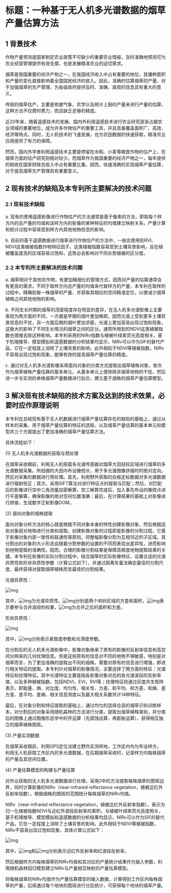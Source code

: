 # 标题：一种基于无人机多光谱数据的烟草产量估算方法

## 1 背景技术

作物产量预测是国家制定农业政策不可缺少的重要农业情报，及时准确地预测可为农业经营管理提供有效支撑，也是发展精准农业的迫切需求。

烟草是我国重要的经济产物之一，在我国经济收入中占有重要的地位，其播种面积和产量的变化直接影响着全国国民经济的收入。因此，准确的估算烟草的产量，对于加强烟草的生产管理，为各级政府提供及时、准确、直观的信息具有重大的意义。

传统的烟草估产，主要是依据气象、农学以及统计上报的产量来进行产量的估算，这种方法不仅费时费力，而且缺乏足够的精度。

近20年来，随着遥感技术的发展，国内外利用遥感技术进行农业研究逐渐占据农业领域的重要地位，成为许多作物估产的重要工具，并且具备覆盖面积广、高效、经济等特点。同时，无人机技术的飞速发展，也为农田数据的快速获取，精准农业应用提供了有力的保障。

然而，国内外学者利用遥感技术主要是停留在水稻、小麦等粮食作物的估产上，在烟草方面的估产研究则相对较少。而烟草作为我国重要的经济产物之一，每年提供的税收在国家财政总收入中占有重要比重。因而，快速准确的实现烟草产量估算，对于提高烟草生产管理具有重要意义。

## 2 现有技术的缺陷及本专利所主要解决的技术问题

### 2.1 现有技术缺陷

a. 现有的使用遥感影像进行作物估产的方法通常是基于像素的方法，即取每个样方内的总产量的均值和该样方内的影像的某种特征的均值建立映射关系，产量计算和统计过程中容易受到样方内其他地物信息的影响。

b. 目前的基于遥感数据进行烟草进行作物估产的方法中，一般会使用到RVI、NDVI这类植被指数作物特征因子。这类植被指数容易受到土壤背景影响，且在植被覆盖度高的区域容易过饱和，这势必会影响对不同长势植被的区分度。

### 2.2 本专利所主要解决的技术问题

a. 烟草相对于其他农作物，有更加精细化的管理方式，因而对产量的估算通常会有更高的需求。不同于取样方内总产量的均值来代替样方的产量，本专利在取样的过程中，精确到每一株烟草的产量，并获取其相应的空间精准定位，以便减少烟草植株之间其他地物的影响。

b. 不同生长时期的烟草的茂密程度存在明显的差异，在无人机多光谱影像上主要表现为两方面的不同，一方面是早期的烟叶更加稀疏，因而光谱上受到更多土壤背景信息的干扰，另一方面后期的烟叶更加浓密，光谱上更加容易出现过饱和现象，这极大的影响了不同生长情况的烟草之间的区分。通常所用到的NDVI这类植被指数也很难去除这种影响。本专利采用的NIRv指数与植被叶绿素荧光高度相关，基于机理推导、模型模拟和遥感数据的分析结果均显示，NIRv可以作为SIF的替代产品，它在一定程度上消除了土壤背景的影响，此外相较于NDVI等植被指数，NIRv不容易出现过饱和现象，能够有效的提高烟草产量估算的精度。

c. 通过对无人机多光谱影像采用面向对象的分类方式提取出烟草植株对象，依次作为烟草植株产量估算的基本单元，从基本单元上便排除非烟草地物的干扰，然后进一步与实测的单株烟草产量数据进行拟合，建立基于烟株的烟草产量估算模型。

## 3 解决现有技术缺陷的技术方案及达到的技术效果，必要时应作原理说明

本专利在总结现有基于无人机数据进行烟草产量估算存在的缺陷的基础上，通过从样本的采集、用于烟草产量估算的特征的选取，以及烟草产量估算的基本单元和模型共三个方面提出了更加准确的烟草产量估算方法。

具体流程如下：

(1) 无人机多光谱数据的获取与预处理

在烟草采收期前，利用无人机搭载多光谱传感器对烟草大田目标区域进行烟草的多光谱数据采集。所拍摄的大田内布设像控点，用于多光谱图像拼接时的绝对定向。然后对采集的数据进行预处理。首先，利用野外获取的白板定标数据对多光谱数据进行辐射校正；其次，采用SIFT算法对进行特征点的提取与匹配；然后，对匹配后的影像进行空中三角测量加密解算，空三解算完成后，加入事先布设的像控点进行平差解算，确保影像的绝对空间位置准确；最后，在计算结果的基础上对影像进行拼接，生成数字正射影像DOM。

(2) 面向对象的烟株提取

面向对象分析方法的核心就是根据不同对象本身的特性创建影像对象，然后根据这些对象层对地物进行分类和提取。创建影像对象的过程即是影像的分割过程，它基于影像对象内部一致性和联通性等原则，将整幅影像分割为互相邻近的子区域。其分割出的对象的大小形态会随着分割参数的设置的不同而表现出差异性，进而影响到地物提取的准确性。因而，合理的影像分割结果是保障高精度地物提取结果的关键。本专利在影像的实际分割过程中，结合烟草的实际影像特征，设置合适的光谱异质性和形状异质性参数（计算公式如下），并通过距离矢量法确定最佳的分割尺度，最终获得对提取烟草植株而言最佳的分割结果。

光谱异质性：

![img](file:///C:/Users/29931/AppData/Local/Temp/msohtmlclip1/01/clip_image002.jpg)

其中，![img](file:///C:/Users/29931/AppData/Local/Temp/msohtmlclip1/01/clip_image004.jpg)为光谱异质性，![img](file:///C:/Users/29931/AppData/Local/Temp/msohtmlclip1/01/clip_image006.jpg)分别是两个响铃区域的方差和面积，![img](file:///C:/Users/29931/AppData/Local/Temp/msohtmlclip1/01/clip_image008.jpg)表示要参与合并波段的权重，![img](file:///C:/Users/29931/AppData/Local/Temp/msohtmlclip1/01/clip_image010.jpg)为合并之后的面积和方差。

形状异质性：

![img](file:///C:/Users/29931/AppData/Local/Temp/msohtmlclip1/01/clip_image012.jpg)

其中，![img](file:///C:/Users/29931/AppData/Local/Temp/msohtmlclip1/01/clip_image014.jpg)分别表示紧致度参数和光滑度参数。

在分割后的无人机多光谱影像中，影像对象继承了原有的影像的反射率信息和高空间分辨率的几何纹理信息。但是这些原有的信息对不同的地物不够敏感，特别是对烟草而言，为了更加准确的提取出不同的烟株，需要对原有的信息进行增强，即进行相关特征的提取。本专利针对烟草的影像情况，主要选择了两方面的特征：光谱特征和纹理特征。其中光谱特征主要是指各影像对象对应的各光谱波段的反射率值，以及多种植被指数，包括NDVI，EVI，RVI等；纹理特征则通过灰度共生矩阵表示，即能量、熵、对比度、均匀性、相关性、方差、和平均、和方差、和熵、差方差、差平均、差熵、相关信息测度以及最大相关系数共计14种特征。

最后，在对象分割和特征提取的基础上，通过均匀的选择合适的烟草识别训练样本，对分割后的对象采用随机森林的方法进行分类，提取出烟草植株类别，并分类后的图像上通过图像形态学中的开运算（先腐蚀运算，再膨胀运算），获得相互独立的烟草植株图斑。

(3) 产量实测数据

在烟草采收期前，利用GPS定位法建立野外实测样地，工作区内均匀布设样方，利用无人机获取工作区内的多光谱数据，在后期烟草采收时，记录样方内每株烟草的产量及其空间位置。

(4) 产量估算模型的构建与产量估算

对外业获取的无人机多光谱数据进行处理，采用2中的方法提取每株烟草的图斑边界，同时计算影像的NIRv（near-infrared reflectance vegetation，植被近红外反射率指数），根据烟株的图斑的范围统计每株烟草的NIRv均值。

NIRv（near-infrared reflectance vegetation，植被近红外反射率指数），表示为归一化植被指数NDVI与近红外波段反射率的乘积，与植被叶绿素荧光高度相关，基于机理推导、模型模拟和遥感数据的分析结果均显示，NIRv可以作为SIF的替代产品，它在一定程度上消除了土壤背景的影响，此外相较于NDVI等植被指数，NIRv不容易出现过饱和现象，具体计算公式如下：

![img](file:///C:/Users/29931/AppData/Local/Temp/msohtmlclip1/01/clip_image016.png)

其中，![img](file:///C:/Users/29931/AppData/Local/Temp/msohtmlclip1/01/clip_image018.png)和![img](file:///C:/Users/29931/AppData/Local/Temp/msohtmlclip1/01/clip_image020.png)分别表示近红外反射率和红波段反射率。

然后根据样方内每株烟草的NIRv均值和其对应的产量统计结果作为输入参数，利用随机森林回归模型建立NIRv与产量相互映射的产量估算模型。

将每株烟草的NIRv均值作为产量估算模型的输入数据，计算得到工作区内每株烟草的产量，后续通过每个地块的图斑进行分区统计，可获得每个地块的烟草产量。
